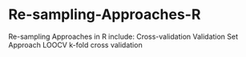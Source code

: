 # Re-sampling-Approaches-R
Re-sampling Approaches in R include:
Cross-validation
Validation Set Approach
LOOCV
k-fold cross validation
